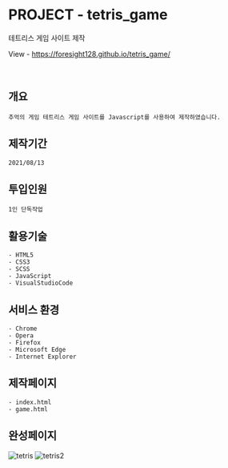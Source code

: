 # PROJECT - tetris_game
테트리스 게임 사이트 제작

View - https://foresight128.github.io/tetris_game/

<br>

## 개요
```
추억의 게임 테트리스 게임 사이트를 Javascript를 사용하여 제작하였습니다.
```

## 제작기간
```
2021/08/13
```

## 투입인원
```
1인 단독작업
```

## 활용기술
```
- HTML5
- CSS3
- SCSS
- JavaScript
- VisualStudioCode
```

## 서비스 환경
```
- Chrome
- Opera
- Firefox
- Microsoft Edge
- Internet Explorer
```

## 제작페이지
```
- index.html
- game.html
```

## 완성페이지

![tetris](https://user-images.githubusercontent.com/89468282/135750858-501d67f7-24c1-4842-9fbe-75d05c4a3017.png)
![tetris2](https://user-images.githubusercontent.com/89468282/135750859-0a3dc567-8646-46c6-b4e9-59be8e288e5e.png)

